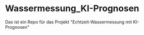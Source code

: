 # Wassermessung_KI-Prognosen
Das ist ein Repo für das Projekt "Echtzeit-Wassermessung mit KI-Prognosen"
